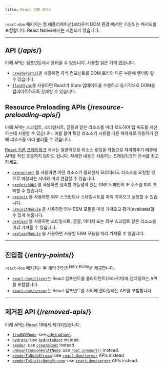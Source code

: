 ```yaml
---
title: React DOM APIs
---
```


<Intro>

`react-dom` 패키지는 웹 애플리케이션(브라우저 DOM 환경)에서만 지원되는 메서드를 포함합니다. React Native에서는 지원되지 않습니다.

</Intro>

---

## API {/*apis*/}

아래 API는 컴포넌트에서 불러올 수 있습니다. 사용할 일은 거의 없습니다.

* [`createPortal`](/reference/react-dom/createPortal)을 사용하면 자식 컴포넌트를 DOM 트리의 다른 부분에 렌더링 할 수 있습니다.
* [`flushSync`](/reference/react-dom/flushSync)를 사용하면 React가 State 업데이트를 수행하고 동기적으로 DOM을 업데이트하도록 강제할 수 있습니다.

## Resource Preloading APIs {/*resource-preloading-apis*/}

아래 API는 스크립트, 스타일시트, 글꼴과 같은 리소스를 미리 로드하여 앱 속도를 개선하는데 사용할 수 있습니다. 예를 들어 특정 리소스가 사용될 다른 페이지로 이동하기 전에 리소스를 미리 불러올 수 있습니다.

[React 기반 프레임워크](/learn/start-a-new-react-project) 에서는 일반적으로 리소스 로딩을 자동으로 처리해주기 때문에 API를 직접 호출하지 않아도 됩니다. 자세한 내용은 사용하는 프레임워크의 문서를 참고하세요.

* [`preconnect`](/reference/react-dom/preconnect) 를 사용하면 어떤 리소스가 필요한지 모르더라도 리소스를 요청할 것으로 예상되는 서버와 미리 연결할 수 있습니다.
* [`prefetchDNS`](/reference/react-dom/prefetchDNS) 를 사용하면 접속할 가능성이 있는 DNS 도메인의 IP 주소를 미리 조회할 수 있습니다.
* [`preinit`](/reference/react-dom/preinit) 을 사용하면 외부 스크립트나 스타일시트를 미리 가져오고 실행할 수 있습니다.
* [`preinitModule`](/reference/react-dom/preinitModule) 을 사용하면 외부 ESM 모듈을 미리 가져오고 평가(evaluate)할 수 있게 해줍니다.
* [`preload`](/reference/react-dom/preload) 를 사용하면 스타일시트, 글꼴, 이미지 또는 외부 스크립트 같은 리소스를 미리 가져올 수 있습니다.
* [`preloadModule`](/reference/react-dom/preloadModule) 을 사용하면 사용할 ESM 모듈을 미리 가져올 수 있습니다.


---

## 진입점 {/*entry-points*/}

`react-dom` 패키지는 두 개의 진입점<sup>Entry Points</sup>을 제공합니다.

* [`react-dom/client`](/reference/react-dom/client)는 React 컴포넌트를 클라이언트(브라우저)에 렌더링하는 API를 포함합니다.
* [`react-dom/server`](/reference/react-dom/server)는 React 컴포넌트를 서버에 렌더링하는 API를 포함합니다.

---

## 제거된 API {/*removed-apis*/}

아래 API는 React 19에서 제거되었습니다.

* [`findDOMNode`](https://18.react.dev/reference/react-dom/findDOMNode): see [alternatives](https://18.react.dev/reference/react-dom/findDOMNode#alternatives).
* [`hydrate`](https://18.react.dev/reference/react-dom/hydrate): use [`hydrateRoot`](/reference/react-dom/client/hydrateRoot) instead.
* [`render`](https://18.react.dev/reference/react-dom/render): use [`createRoot`](/reference/react-dom/client/createRoot) instead.
* [`unmountComponentAtNode`](/reference/react-dom/unmountComponentAtNode): use [`root.unmount()`](/reference/react-dom/client/createRoot#root-unmount) instead.
* [`renderToNodeStream`](https://18.react.dev/reference/react-dom/server/renderToNodeStream): use [`react-dom/server`](/reference/react-dom/server) APIs instead.
* [`renderToStaticNodeStream`](https://18.react.dev/reference/react-dom/server/renderToStaticNodeStream): use [`react-dom/server`](/reference/react-dom/server) APIs instead.
